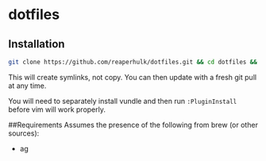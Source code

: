 # dotfiles

## Installation

```bash
git clone https://github.com/reaperhulk/dotfiles.git && cd dotfiles && ./install.sh
```

This will create symlinks, not copy. You can then update with a fresh git pull at any time.

You will need to separately install vundle and then run `:PluginInstall` before vim will
work properly.

##Requirements
Assumes the presence of the following from brew (or other sources):
* ag
